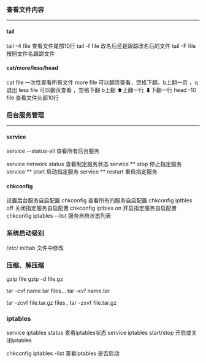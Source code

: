 
### 查看文件内容
---
#### tail
tail -4 file 查看文件尾部10行 
tail -f file 改名后还是跟踪改名后的文件 
tail -F file 按照文件名跟踪文件

#### cat/more/less/head
cat file 一次性查看所有文件
more file 可以翻页查看，空格下翻，b上翻一页 ，q退出
less file 可以翻页查看 ，空格下翻 b上翻 ⬆上翻一行 ⬇下翻一行
head -10 file 查看文件头部10行

### 后台服务管理
---

#### service
service --status-all 查看所有后台服务

service network status 查看制定服务状态
service ** stop 停止指定服务
service ** start 启动指定服务
service ** restart 重启指定服务


#### chkconfig 
设置后台服务自启配置
chkconfig 查看所有的服务自启配置
chkconfig iptbles off 关闭指定服务自启配置
chkconfig iptbles on 开启指定服务自启配置
chkconfig iptables --list  服务自启状态列表

### 系统启动级别
/etc/ inittab 文件中修改


### 压缩、解压缩
gzip file
gzip -d file.gz


tar -cvf name.tar files...
tar -xvf name.tar

tar -zcvf file.tar.gz files..
tar -zxvf file.tar.gz


### iptables
service iptables status 查看iptables状态
service iptables start/stop  开启或关闭iptables

chkconfig iptables -list 查看iptables 是否启动

